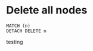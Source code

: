 [
  id: neoj4-delete-all-nodes
  tags:
  locations:
]: #

# Delete all nodes

````cypher
MATCH (n)
DETACH DELETE n
````

testing
